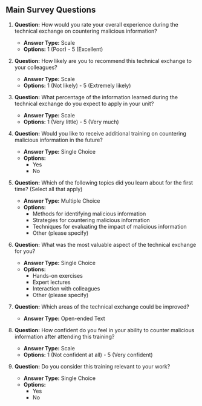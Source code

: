 ## Main Survey Questions

1. **Question:** How would you rate your overall experience during the technical exchange on countering malicious information?
   - **Answer Type:** Scale
   - **Options:** 1 (Poor) - 5 (Excellent)

2. **Question:** How likely are you to recommend this technical exchange to your colleagues?
   - **Answer Type:** Scale
   - **Options:** 1 (Not likely) - 5 (Extremely likely)

3. **Question:** What percentage of the information learned during the technical exchange do you expect to apply in your unit?
   - **Answer Type:** Scale
   - **Options:** 1 (Very little) - 5 (Very much)

4. **Question:** Would you like to receive additional training on countering malicious information in the future?
   - **Answer Type:** Single Choice
   - **Options:**
     - Yes
     - No

5. **Question:** Which of the following topics did you learn about for the first time? (Select all that apply)
   - **Answer Type:** Multiple Choice
   - **Options:**
     - Methods for identifying malicious information
     - Strategies for countering malicious information
     - Techniques for evaluating the impact of malicious information
     - Other (please specify)

6. **Question:** What was the most valuable aspect of the technical exchange for you?
   - **Answer Type:** Single Choice
   - **Options:**
     - Hands-on exercises
     - Expert lectures
     - Interaction with colleagues
     - Other (please specify)

7. **Question:** Which areas of the technical exchange could be improved?
   - **Answer Type:** Open-ended Text

8. **Question:** How confident do you feel in your ability to counter malicious information after attending this training?
   - **Answer Type:** Scale
   - **Options:** 1 (Not confident at all) - 5 (Very confident)

9. **Question:** Do you consider this training relevant to your work?
   - **Answer Type:** Single Choice
   - **Options:**
     - Yes
     - No 